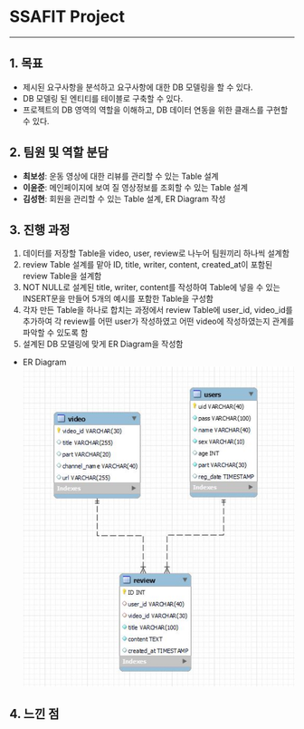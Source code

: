 # SSAFIT Project
----------
## 1. 목표
- 제시된 요구사항을 분석하고 요구사항에 대한 DB 모델링을 할 수 있다.
- DB 모델링 된 엔티티를 테이블로 구축할 수 있다.
- 프로젝트의 DB 영역의 역할을 이해하고, DB 데이터 연동을 위한 클래스를 구현할 수
있다.

## 2. 팀원 및 역할 분담
- **최보성**: 운동 영상에 대한 리뷰를 관리할 수 있는 Table 설계
- **이윤준**: 메인페이지에 보여 질 영상정보를 조회할 수 있는 Table 설계
- **김성현**: 회원을 관리할 수 있는 Table 설계, ER Diagram 작성

## 3. 진행 과정
1. 데이터를 저장할 Table을 video, user, review로 나누어 팀원끼리 하나씩 설계함
2. review Table 설계를 맡아 ID, title, writer, content, created_at이 포함된 review Table을 설계함
3. NOT NULL로 설계된 title, writer, content를 작성하여 Table에 넣을 수 있는 INSERT문을 만들어 5개의 예시를 포함한 Table을 구성함
4. 각자 만든 Table을 하나로 합치는 과정에서 review Table에 user_id, video_id를 추가하여 각 review를 어떤 user가 작성하였고 어떤 video에 작성하였는지 관계를 파악할 수 있도록 함
5. 설계된 DB 모델링에 맞게 ER Diagram을 작성함
- ER Diagram <br>
![ER Diagram](./img/ER_Diagram.JPG)

## 4. 느낀 점

